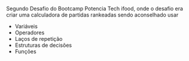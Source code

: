 Segundo Desafio do Bootcamp Potencia Tech ifood, onde o desafio era criar uma calculadora de partidas rankeadas sendo aconselhado usar 
- Variáveis
- Operadores
- Laços de repetição
- Estruturas de decisões
- Funções
